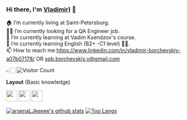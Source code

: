
<!---
arsenaLJkeeee/arsenaLJkeeee is a ✨ special ✨ repository because its `README.md` (this file) appears on your GitHub profile.
You can click the Preview link to take a look at your changes.
--->

### Hi there, I'm [Vladimir)](https://github.com/arsenaljkeeee) 👋

🏠 I’m currently living at Saint-Petersburg. <br/>
👨‍💻 I’m currently looking for a QA Engineer job.<br/>
🔭 I’m currently learning at Vadim Ksendzov's course.<br/>
🌱 I’m currently learning English (B2+ -C1 level) 🤦‍♂.<br/>
📫 How to reach me https://www.linkedin.com/in/vladimir-borchevskiy-a07b07178/ OR
spb.borchevskiy.v@gmail.com


👉🏻 ![Visitor Count](https://profile-counter.glitch.me/arsenaLJkeeee/count.svg)

**Layout** (Basic knowledge)

<code><img height="30" src="https://raw.githubusercontent.com/dereknguyen269/dereknguyen269/master/images/html.png"></code>
<code><img height="30" src="https://raw.githubusercontent.com/dereknguyen269/dereknguyen269/master/images/css3.png"></code>
<code><img height="30" src="https://raw.githubusercontent.com/dereknguyen269/dereknguyen269/master/images/js.png"></code>

[![arsenaLJkeeee's github stats](https://github-readme-stats.vercel.app/api?username=arsenaLJkeeee&show_icons=true&theme=merko)](https://github.com/arsenaLJkeeee)
[![Top Langs](https://github-readme-stats.vercel.app/api/top-langs/?username=arsenaLJkeeee&layout=compact&theme=merko)](https://github.com/anuraghazra/github-readme-stats)
